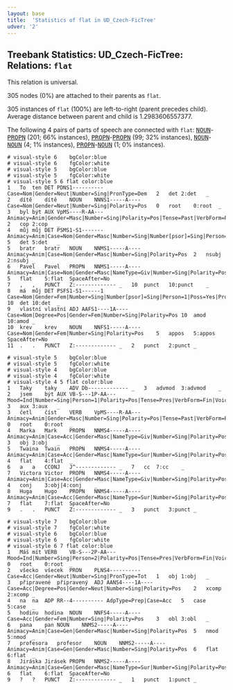 ```yaml
---
layout: base
title:  'Statistics of flat in UD_Czech-FicTree'
udver: '2'
---
```


## Treebank Statistics: UD_Czech-FicTree: Relations: `flat`

This relation is universal.

305 nodes (0%) are attached to their parents as `flat`.

305 instances of `flat` (100%) are left-to-right (parent precedes child).
Average distance between parent and child is 1.2983606557377.

The following 4 pairs of parts of speech are connected with `flat`: <tt><a href="cs_fictree-pos-NOUN.html">NOUN</a></tt>-<tt><a href="cs_fictree-pos-PROPN.html">PROPN</a></tt> (201; 66% instances), <tt><a href="cs_fictree-pos-PROPN.html">PROPN</a></tt>-<tt><a href="cs_fictree-pos-PROPN.html">PROPN</a></tt> (99; 32% instances), <tt><a href="cs_fictree-pos-NOUN.html">NOUN</a></tt>-<tt><a href="cs_fictree-pos-NOUN.html">NOUN</a></tt> (4; 1% instances), <tt><a href="cs_fictree-pos-PROPN.html">PROPN</a></tt>-<tt><a href="cs_fictree-pos-NOUN.html">NOUN</a></tt> (1; 0% instances).


~~~ conllu
# visual-style 6	bgColor:blue
# visual-style 6	fgColor:white
# visual-style 5	bgColor:blue
# visual-style 5	fgColor:white
# visual-style 5 6 flat	color:blue
1	To	ten	DET	PDNS1----------	Case=Nom|Gender=Neut|Number=Sing|PronType=Dem	2	det	2:det	_
2	dítě	dítě	NOUN	NNNS1-----A----	Case=Nom|Gender=Neut|Number=Sing|Polarity=Pos	0	root	0:root	_
3	byl	být	AUX	VpMS----R-AA---	Animacy=Anim|Gender=Masc|Number=Sing|Polarity=Pos|Tense=Past|VerbForm=Part|Voice=Act	2	cop	2:cop	_
4	můj	můj	DET	PSMS1-S1-------	Animacy=Anim|Case=Nom|Gender=Masc|Number=Sing|Number[psor]=Sing|Person=1|Poss=Yes|PronType=Prs	5	det	5:det	_
5	bratr	bratr	NOUN	NNMS1-----A----	Animacy=Anim|Case=Nom|Gender=Masc|Number=Sing|Polarity=Pos	2	nsubj	2:nsubj	_
6	Pavel	Pavel	PROPN	NNMS1-----A----	Animacy=Anim|Case=Nom|Gender=Masc|NameType=Giv|Number=Sing|Polarity=Pos	5	flat	5:flat	SpaceAfter=No
7	,	,	PUNCT	Z:-------------	_	10	punct	10:punct	_
8	má	můj	DET	PSFS1-S1------1	Case=Nom|Gender=Fem|Number=Sing|Number[psor]=Sing|Person=1|Poss=Yes|PronType=Prs	10	det	10:det	_
9	vlastní	vlastní	ADJ	AAFS1----1A----	Case=Nom|Degree=Pos|Gender=Fem|Number=Sing|Polarity=Pos	10	amod	10:amod	_
10	krev	krev	NOUN	NNFS1-----A----	Case=Nom|Gender=Fem|Number=Sing|Polarity=Pos	5	appos	5:appos	SpaceAfter=No
11	.	.	PUNCT	Z:-------------	_	2	punct	2:punct	_

~~~


~~~ conllu
# visual-style 5	bgColor:blue
# visual-style 5	fgColor:white
# visual-style 4	bgColor:blue
# visual-style 4	fgColor:white
# visual-style 4 5 flat	color:blue
1	Taky	taky	ADV	Db-------------	_	3	advmod	3:advmod	_
2	jsem	být	AUX	VB-S---1P-AA---	Mood=Ind|Number=Sing|Person=1|Polarity=Pos|Tense=Pres|VerbForm=Fin|Voice=Act	3	aux	3:aux	_
3	četl	číst	VERB	VpMS----R-AA---	Animacy=Anim|Gender=Masc|Number=Sing|Polarity=Pos|Tense=Past|VerbForm=Part|Voice=Act	0	root	0:root	_
4	Marka	Mark	PROPN	NNMS4-----A----	Animacy=Anim|Case=Acc|Gender=Masc|NameType=Giv|Number=Sing|Polarity=Pos	3	obj	3:obj	_
5	Twaina	Twain	PROPN	NNMS4-----A----	Animacy=Anim|Case=Acc|Gender=Masc|NameType=Sur|Number=Sing|Polarity=Pos	4	flat	4:flat	_
6	a	a	CCONJ	J^-------------	_	7	cc	7:cc	_
7	Victora	Victor	PROPN	NNMS4-----A----	Animacy=Anim|Case=Acc|Gender=Masc|NameType=Giv|Number=Sing|Polarity=Pos	4	conj	3:obj|4:conj	_
8	Huga	Hugo	PROPN	NNMS4-----A----	Animacy=Anim|Case=Acc|Gender=Masc|NameType=Sur|Number=Sing|Polarity=Pos	7	flat	7:flat	SpaceAfter=No
9	.	.	PUNCT	Z:-------------	_	3	punct	3:punct	_

~~~


~~~ conllu
# visual-style 7	bgColor:blue
# visual-style 7	fgColor:white
# visual-style 6	bgColor:blue
# visual-style 6	fgColor:white
# visual-style 6 7 flat	color:blue
1	Máš	mít	VERB	VB-S---2P-AA---	Mood=Ind|Number=Sing|Person=2|Polarity=Pos|Tense=Pres|VerbForm=Fin|Voice=Act	0	root	0:root	_
2	všecko	všecek	PRON	PLNS4----------	Case=Acc|Gender=Neut|Number=Sing|PronType=Tot	1	obj	1:obj	_
3	připravené	připravený	ADJ	AANS4----1A----	Case=Acc|Degree=Pos|Gender=Neut|Number=Sing|Polarity=Pos	2	xcomp	2:xcomp	_
4	na	na	ADP	RR--4----------	AdpType=Prep|Case=Acc	5	case	5:case	_
5	hodinu	hodina	NOUN	NNFS4-----A----	Case=Acc|Gender=Fem|Number=Sing|Polarity=Pos	3	obl	3:obl	_
6	pana	pan	NOUN	NNMS2-----A----	Animacy=Anim|Case=Gen|Gender=Masc|Number=Sing|Polarity=Pos	5	nmod	5:nmod	_
7	profesora	profesor	NOUN	NNMS2-----A----	Animacy=Anim|Case=Gen|Gender=Masc|Number=Sing|Polarity=Pos	6	flat	6:flat	_
8	Jiráska	Jirásek	PROPN	NNMS2-----A----	Animacy=Anim|Case=Gen|Gender=Masc|NameType=Sur|Number=Sing|Polarity=Pos	6	flat	6:flat	SpaceAfter=No
9	?	?	PUNCT	Z:-------------	_	1	punct	1:punct	_

~~~


